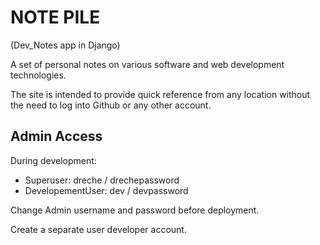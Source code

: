 # NOTE PILE

(Dev_Notes app in Django)

A set of personal notes on various software and web development technologies.

The site is intended to provide quick reference from any location without the need to log into Github or any other account.

## Admin Access

During development:

-   Superuser: dreche / drechepassword
-   DevelopementUser: dev / devpassword

Change Admin username and password before deployment.

Create a separate user developer account.
